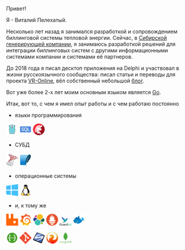 Привет!

Я - Виталий Пелехатый.

Несколько лет назад я занимался разработкой и сопровождением биллинговой системы тепловой энергии. Сейчас, в [Сибирской генерирующей компании](https://sibgenco.ru), я занимаюсь разработкой решений для интеграции биллинговых систем с другими информационными системами компании и системами её партнеров.

До 2018 года я писал десктоп приложения на Delphi и участвовал в жизни русскоязычного сообщества: писал статьи и переводы для проекта [VR-Online](https://www.vr-online.ru), вёл собственный небольшой [блог](https://anotherblogaboutdelphi.blogspot.com/).

Вот уже более 2-х лет моим основным языком является [Go](https://go.dev).

Итак, вот то, с чем я имел опыт работы и с чем работаю постоянно

* языки программирования

![go](./images/gopher32.png) ![sql](./images/sql32.png) ![delphi](./images/delphi32.png)

* СУБД

![sql-server](./images/sql-server32.png) ![sqlite](./images/sqlite32.png)

* операционные системы

![windows](./images/windows32.png) ![linux](./images/linux32.png)

* и, к тому же

![rabbitmq](./images/rabbitmq32.png) ![grafana](./images/grafana32.png) ![elastic](./images/elastic32.png) ![prometheus](./images/prometheus32.png) ![fluentbit](./images/fluentbit32.png) ![docker](./images/docker32.png)

![swagger](./images/swagger32.png) ![git](./images/git32.png) ![subversion](./images/subversion32.png) ![firebird](./images/firebird32.png) ![mongodb](./images/mongodb32.png)